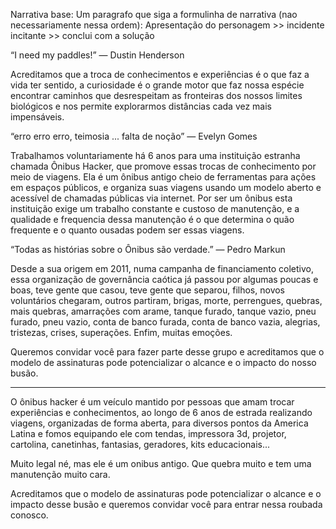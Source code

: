 Narrativa base:
Um paragrafo que siga a formulinha de narrativa (nao necessariamente nessa ordem): 
    Apresentação do personagem >> incidente incitante >> conclui com a solução

“I need my paddles!” — Dustin Henderson

Acreditamos que a troca de conhecimentos e experiências é o que faz a vida ter sentido, a curiosidade é o grande motor que faz nossa espécie encontrar caminhos que desrespeitam as fronteiras dos nossos limites biológicos e nos permite explorarmos distâncias cada vez mais impensáveis.

“erro erro erro, teimosia ... falta de noção” — Evelyn Gomes

Trabalhamos voluntariamente há 6 anos para uma instituição estranha chamada Ônibus Hacker, que promove essas trocas de conhecimento por meio de viagens. Ela é um ônibus antigo cheio de ferramentas para ações em espaços públicos, e organiza suas viagens usando um modelo aberto e acessível de chamadas públicas via internet. Por ser um ônibus esta instituição exige um trabalho constante e custoso de manutenção, e a qualidade e frequencia dessa manutenção é o que determina o quão frequente e o quanto ousadas podem ser essas viagens.

“Todas as histórias sobre o Ônibus são verdade.” — Pedro Markun

Desde a sua origem em 2011, numa campanha de financiamento coletivo, essa organização de governância caótica já passou por algumas poucas e boas, teve gente que casou, teve gente que separou, filhos, novos voluntários chegaram, outros partiram, brigas, morte, perrengues, quebras, mais quebras, amarrações com arame, tanque furado, tanque vazio, pneu furado, pneu vazio, conta de banco furada, conta de banco vazia, alegrias, tristezas, crises, superações. Enfim, muitas emoções.

Queremos convidar você para fazer parte desse grupo e acreditamos que o modelo de assinaturas pode potencializar o alcance e o impacto do nosso busão.

---

O ônibus hacker é um veículo mantido por pessoas que amam trocar experiências e conhecimentos, ao longo de 6 anos de estrada realizando viagens, organizadas de forma aberta, para diversos pontos da America Latina e fomos equipando ele com tendas, impressora 3d, projetor, cartolina, canetinhas, fantasias, geradores, kits educacionais...

Muito legal né, mas ele é um onibus antigo. Que quebra muito e tem uma manutenção muito cara.

Acreditamos que o modelo de assinaturas pode potencializar o alcance e o impacto desse busão e queremos convidar você para entrar nessa roubada conosco.


